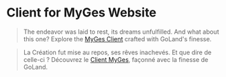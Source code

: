 # Client for MyGes Website
> The endeavor was laid to rest, its dreams unfulfilled.
> And what about this one? Explore the [MyGes Client](https://github.com/Spatulox/MyGesClient) crafted with GoLand's finesse.

> La Création fut mise au repos, ses rêves inachevés.
> Et que dire de celle-ci ? Découvrez le [Client MyGes](https://github.com/Spatulox/MyGesClient), façonné avec la finesse de GoLand. 

